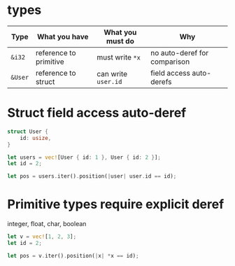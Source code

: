 # types

| Type    | What you have          | What you must do    | Why                          |
| ------- | ---------------------- | ------------------- | ---------------------------- |
| `&i32`  | reference to primitive | must write `*x`     | no auto-deref for comparison |
| `&User` | reference to struct    | can write `user.id` | field access auto-derefs     |

# Struct field access auto-deref

```rs
struct User {
    id: usize,
}

let users = vec![User { id: 1 }, User { id: 2 }];
let id = 2;

let pos = users.iter().position(|user| user.id == id);
```

# Primitive types require explicit deref

integer, float, char, boolean

```rs
let v = vec![1, 2, 3];
let id = 2;

let pos = v.iter().position(|x| *x == id);
```
